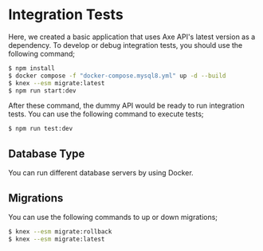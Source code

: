 # Integration Tests

Here, we created a basic application that uses Axe API's latest version as a dependency. To develop or debug integration tests, you should use the following command;

```bash
$ npm install
$ docker compose -f "docker-compose.mysql8.yml" up -d --build
$ knex --esm migrate:latest
$ npm run start:dev
```

After these command, the dummy API would be ready to run integration tests. You can use the following command to execute tests;

```bash
$ npm run test:dev
```

## Database Type

You can run different database servers by using Docker.

## Migrations

You can use the following commands to up or down migrations;

```bash
$ knex --esm migrate:rollback
$ knex --esm migrate:latest
```
